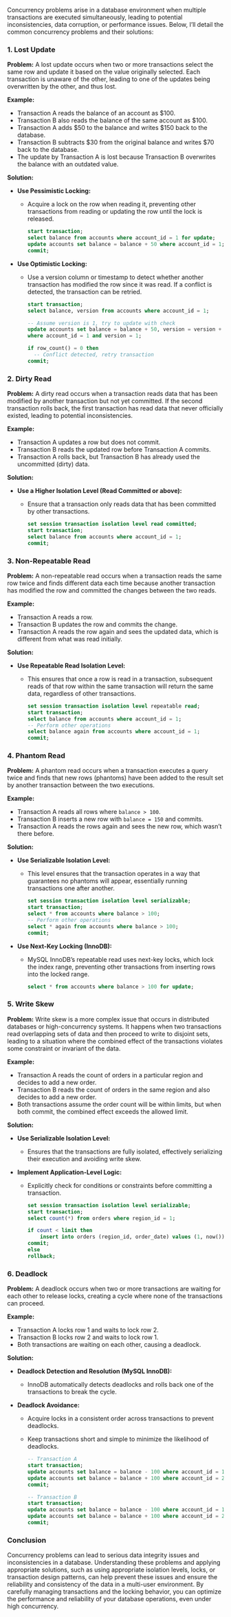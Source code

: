 Concurrency problems arise in a database environment when multiple transactions are executed simultaneously, leading to potential inconsistencies, data corruption, or performance issues. Below, I’ll detail the common concurrency problems and their solutions:

### 1. **Lost Update**
**Problem:**
A lost update occurs when two or more transactions select the same row and update it based on the value originally selected. Each transaction is unaware of the other, leading to one of the updates being overwritten by the other, and thus lost.

**Example:**
- Transaction A reads the balance of an account as $100.
- Transaction B also reads the balance of the same account as $100.
- Transaction A adds $50 to the balance and writes $150 back to the database.
- Transaction B subtracts $30 from the original balance and writes $70 back to the database.
- The update by Transaction A is lost because Transaction B overwrites the balance with an outdated value.

**Solution:**
- **Use Pessimistic Locking:** 
  - Acquire a lock on the row when reading it, preventing other transactions from reading or updating the row until the lock is released.
  
    ```sql
    start transaction;
    select balance from accounts where account_id = 1 for update;
    update accounts set balance = balance + 50 where account_id = 1;
    commit;
    ```

- **Use Optimistic Locking:**
  - Use a version column or timestamp to detect whether another transaction has modified the row since it was read. If a conflict is detected, the transaction can be retried.
  
    ```sql
    start transaction;
    select balance, version from accounts where account_id = 1;
    
    -- Assume version is 1, try to update with check
    update accounts set balance = balance + 50, version = version + 1 
    where account_id = 1 and version = 1;
    
    if row_count() = 0 then
      -- Conflict detected, retry transaction
    commit;
    ```

### 2. **Dirty Read**
**Problem:**
A dirty read occurs when a transaction reads data that has been modified by another transaction but not yet committed. If the second transaction rolls back, the first transaction has read data that never officially existed, leading to potential inconsistencies.

**Example:**
- Transaction A updates a row but does not commit.
- Transaction B reads the updated row before Transaction A commits.
- Transaction A rolls back, but Transaction B has already used the uncommitted (dirty) data.

**Solution:**
- **Use a Higher Isolation Level (Read Committed or above):**
  - Ensure that a transaction only reads data that has been committed by other transactions.

    ```sql
    set session transaction isolation level read committed;
    start transaction;
    select balance from accounts where account_id = 1;
    commit;
    ```

### 3. **Non-Repeatable Read**
**Problem:**
A non-repeatable read occurs when a transaction reads the same row twice and finds different data each time because another transaction has modified the row and committed the changes between the two reads.

**Example:**
- Transaction A reads a row.
- Transaction B updates the row and commits the change.
- Transaction A reads the row again and sees the updated data, which is different from what was read initially.

**Solution:**
- **Use Repeatable Read Isolation Level:**
  - This ensures that once a row is read in a transaction, subsequent reads of that row within the same transaction will return the same data, regardless of other transactions.

    ```sql
    set session transaction isolation level repeatable read;
    start transaction;
    select balance from accounts where account_id = 1;
    -- Perform other operations
    select balance again from accounts where account_id = 1;
    commit;
    ```

### 4. **Phantom Read**
**Problem:**
A phantom read occurs when a transaction executes a query twice and finds that new rows (phantoms) have been added to the result set by another transaction between the two executions.

**Example:**
- Transaction A reads all rows where `balance > 100`.
- Transaction B inserts a new row with `balance = 150` and commits.
- Transaction A reads the rows again and sees the new row, which wasn’t there before.

**Solution:**
- **Use Serializable Isolation Level:**
  - This level ensures that the transaction operates in a way that guarantees no phantoms will appear, essentially running transactions one after another.

    ```sql
    set session transaction isolation level serializable;
    start transaction;
    select * from accounts where balance > 100;
    -- Perform other operations
    select * again from accounts where balance > 100;
    commit;
    ```

- **Use Next-Key Locking (InnoDB):**
  - MySQL InnoDB’s repeatable read uses next-key locks, which lock the index range, preventing other transactions from inserting rows into the locked range.
  
    ```sql
    select * from accounts where balance > 100 for update;
    ```

### 5. **Write Skew**
**Problem:**
Write skew is a more complex issue that occurs in distributed databases or high-concurrency systems. It happens when two transactions read overlapping sets of data and then proceed to write to disjoint sets, leading to a situation where the combined effect of the transactions violates some constraint or invariant of the data.

**Example:**
- Transaction A reads the count of orders in a particular region and decides to add a new order.
- Transaction B reads the count of orders in the same region and also decides to add a new order.
- Both transactions assume the order count will be within limits, but when both commit, the combined effect exceeds the allowed limit.

**Solution:**
- **Use Serializable Isolation Level:**
  - Ensures that the transactions are fully isolated, effectively serializing their execution and avoiding write skew.

- **Implement Application-Level Logic:**
  - Explicitly check for conditions or constraints before committing a transaction.

    ```sql
    set session transaction isolation level serializable;
    start transaction;
    select count(*) from orders where region_id = 1;
    
    if count < limit then
        insert into orders (region_id, order_date) values (1, now());
    commit;
    else
    rollback;
    ```

### 6. **Deadlock**
**Problem:**
A deadlock occurs when two or more transactions are waiting for each other to release locks, creating a cycle where none of the transactions can proceed.

**Example:**
- Transaction A locks row 1 and waits to lock row 2.
- Transaction B locks row 2 and waits to lock row 1.
- Both transactions are waiting on each other, causing a deadlock.

**Solution:**
- **Deadlock Detection and Resolution (MySQL InnoDB):**
  - InnoDB automatically detects deadlocks and rolls back one of the transactions to break the cycle.
  
- **Deadlock Avoidance:**
  - Acquire locks in a consistent order across transactions to prevent deadlocks.
  - Keep transactions short and simple to minimize the likelihood of deadlocks.

    ```sql
    -- Transaction A
    start transaction;
    update accounts set balance = balance - 100 where account_id = 1;
    update accounts set balance = balance + 100 where account_id = 2;
    commit;
    
    -- Transaction B
    start transaction;
    update accounts set balance = balance - 100 where account_id = 1;
    update accounts set balance = balance + 100 where account_id = 2;
    commit;
    ```

### Conclusion
Concurrency problems can lead to serious data integrity issues and inconsistencies in a database. Understanding these problems and applying appropriate solutions, such as using appropriate isolation levels, locks, or transaction design patterns, can help prevent these issues and ensure the reliability and consistency of the data in a multi-user environment. By carefully managing transactions and the locking behavior, you can optimize the performance and reliability of your database operations, even under high concurrency.